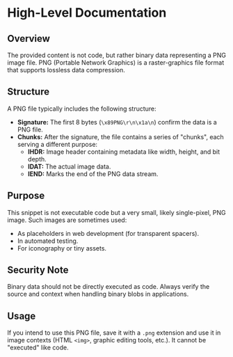 # High-Level Documentation

## Overview
The provided content is not code, but rather binary data representing a PNG image file. PNG (Portable Network Graphics) is a raster-graphics file format that supports lossless data compression.

## Structure
A PNG file typically includes the following structure:
- **Signature:** The first 8 bytes (`\x89PNG\r\n\x1a\n`) confirm the data is a PNG file.
- **Chunks:** After the signature, the file contains a series of "chunks", each serving a different purpose:
  - **IHDR:** Image header containing metadata like width, height, and bit depth.
  - **IDAT:** The actual image data.
  - **IEND:** Marks the end of the PNG data stream.

## Purpose
This snippet is not executable code but a very small, likely single-pixel, PNG image. Such images are sometimes used:
- As placeholders in web development (for transparent spacers).
- In automated testing.
- For iconography or tiny assets.

## Security Note
Binary data should not be directly executed as code. Always verify the source and context when handling binary blobs in applications.

## Usage
If you intend to use this PNG file, save it with a `.png` extension and use it in image contexts (HTML `<img>`, graphic editing tools, etc.). It cannot be "executed" like code.
